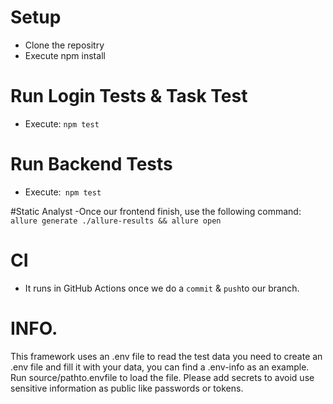 # Setup
- Clone the repositry
- Execute npm install

# Run Login Tests & Task Test
- Execute: ``` npm test ```

# Run Backend Tests
- Execute:``` npm test```

#Static Analyst
-Once our frontend finish, use the following command: ```allure generate ./allure-results && allure open```

# CI
- It runs in GitHub Actions once we do a ```commit``` & ```push```to our branch.

# INFO.

This framework uses an .env file to read the test data you need to create an .env file and fill it with your data, you can find a .env-info as an example. Run source/pathto.envfile to load the file. Please add secrets to avoid use sensitive information as public like passwords or tokens.
